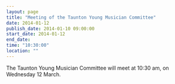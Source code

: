 ```yaml
---
layout: page
title: "Meeting of the Taunton Young Musician Committee"
date: 2014-01-12
publish_date: 2014-01-10 09:00:00
start_date: 2014-01-12
end_date: 
time: "10:30:00"
location: ""
---
```

The Taunton Young Musician Committee will meet at 10:30 am, on Wednesday 12 March.
